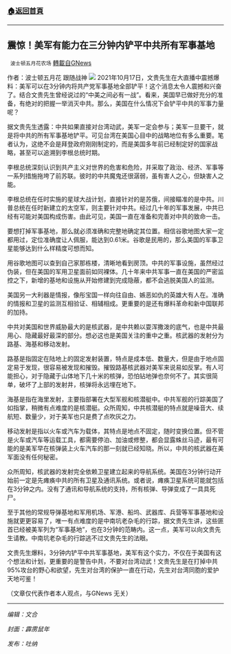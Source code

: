 ###  [:house:返回首頁](https://github.com/ourhimalayas/txt)
---


## 震惊！美军有能力在三分钟内铲平中共所有军事基地
` 波士顿五月花农场` [轉載自GNews](https://gnews.org/zh-hans/1604535/)

作者：波士顿五月花 跟随战神
![](https://assets.gnews.org/wp-content/uploads/2021/10/20211019.jpg)
2021年10月17日，文贵先生在大直播中震撼爆料：美军可以在3分钟内将共产党军事基地全部铲平！这个消息太令人震撼和兴奋了。结合文贵先生曾经说过的“中美之间必有一战”。看来，美国早已做好充分的准备，有绝对的把握一举消灭中共。那么，美国在什么情况下会铲平中共的军事力量呢？

据文贵先生透露：中共如果直接对台湾动武，美军一定会参与；美军一旦要干，就是将中共的所有军事基地铲平。可见台湾在美国心目中的战略地位有多么重要。笔者认为，这绝不会是拜登政府刚刚制定的，而是美国多年前已经制定好的国家战略，甚至可以追溯到李根总统时期。

李根总统深刻认识到共产主义对世界的危害和危险，并采取了政治、经济、军事等一系列措施拖垮了前苏联。彼时的中共魔鬼还很潺弱，虽有害人之心，但缺害人之能。

李根总统在任时实施的星球大战计划，直接针对的是苏俄，间接瞄准的是中共。川普总统在任时新建立的太空军，则主要针对中共。经过几十年的军事发展，中共已经有可能对美国构成伤害。由此可见，美国一直在准备和完善对中共的致命一击。

要想打掉军事基地，那么就必须准确和完整地确定其位置。相信谷歌地图大家一定都用过，定位准确度让人佩服，能达到0.61米。谷歌是民用的，那么美国的军事卫星能够达到什么样精度可想而知。

用谷歌地图可以查到自己家那栋楼，清晰地看到房顶。中共的军事设施，虽然经过伪装，但在美国的军用卫星面前如同裸体。几十年来中共军事一直在美国的严密监控之下，新增的基地和设施从开始修建到完成隐蔽，都不会逃脱美国人的监测。

美国另一大利器是情报，像彤宝国一样向往自由、嫉恶如仇的英雄大有人在。准确的情报和卫星的监测互相验证、相辅相成。更重要的是还有爆料革命和新中国联邦的加持。

中共对美国和世界威胁最大的是核武器，是中共赖以耍浑撒泼的底气，也是中共最用心、隐藏最好最深的部分。想必这也是美国关注的重中之重。核武器的发射分为路基、海基和移动发射。

路基是指固定在陆地上的固定发射装置，特点是成本低、数量大，但是由于地点固定易于发现，很容易被发现和摧毁。摧毁路基核武器对美军来说易如反掌。有人可能担心，对于隐藏于山体地下几十米的核弹，恐怕钻地弹也奈何不了。其实很简单，破坏了上部的发射井，核弹将永远埋在地下。

海基是指在海里发射，主要指部署在大型军舰和核潜艇中。中共军舰的行踪美国了如指掌，稍微有点难度的是核潜艇。众所周知，中共核潜艇的特点就是噪音大、续航短、数量少，对于美军也只是费了点吹灰之力。

移动发射是指以火车或汽车为载体，其特点是地点不固定，随时变换位置。但不管是火车或汽车等运载工具，都需要停泊、加油或修整，都会显露蛛丝马迹，最有可能的是美军早在核弹装上火车汽车的那一刻就已经知晓。所以，中共的核武器在美军面没有任何秘密。

众所周知，核武器的发射完全依赖卫星建立起来的导航系统。美国在3分钟行动开始前一定是先瘫痪中共的所有卫星及通讯系统。或者说，瘫痪卫星系统可能就包括在3分钟之内。没有了通讯和导航系统的支持，所有核弹、导弹变成了一具具死尸。

至于其他的常规导弹基地和军用机场、军港、船坞、武器库、兵营等军事基地和设施就更更容易了，唯一有点难度的是中南坑老杂毛的行踪，据文贵先生讲，这些匪首已经被美军列为“军事基地”，也在3分钟的范畴内。这一点，美军可以向文贵先生请教。中南坑老杂毛的行踪逃不过文贵先生的法眼。

文贵先生爆料，3分钟内铲平中共军事基地，美军有这个实力，不仅在于美国有这个想法和计划，更重要的是警告中共，不要对台湾动武！文贵先生是在打掉中共95%攻台的野心和欲望，先生对台湾的保护一直在行动，先生对台湾同胞的爱护天地可鉴！

（文章仅代表作者本人观点，与GNews 无关）

* * *

*编辑：文合*

*封面：霹雳鼠年*

*发布：吐纳*
